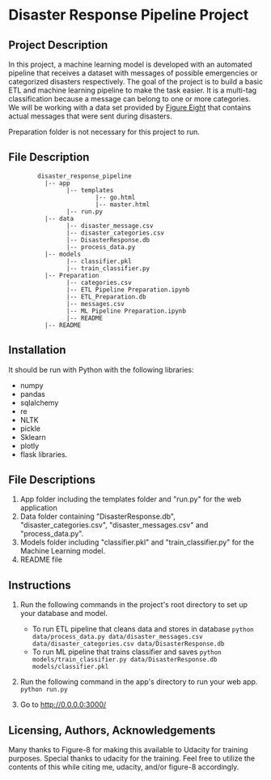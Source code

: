 # Disaster Response Pipeline Project

## Project Description
In this project, a machine learning model is developed with an automated pipeline that receives a dataset with messages of possible emergencies or categorized disasters respectively. The goal of the project is to build a basic ETL and machine learning pipeline to make the task easier. It is a multi-tag classification because a message can belong to one or more categories. We will be working with a data set provided by [Figure Eight](https://www.figure-eight.com/) that contains actual messages that were sent during disasters.

Preparation folder is not necessary for this project to run.

## File Description
~~~~~~~
        disaster_response_pipeline
          |-- app
                |-- templates
                        |-- go.html
                        |-- master.html
                |-- run.py
          |-- data
                |-- disaster_message.csv
                |-- disaster_categories.csv
                |-- DisasterResponse.db
                |-- process_data.py
          |-- models
                |-- classifier.pkl
                |-- train_classifier.py
          |-- Preparation
                |-- categories.csv
                |-- ETL Pipeline Preparation.ipynb
                |-- ETL_Preparation.db
                |-- messages.csv
                |-- ML Pipeline Preparation.ipynb
                |-- README
          |-- README
~~~~~~~
## Installation
It should be run with Python with the following libraries:
 - numpy 
 - pandas 
 - sqlalchemy
 - re
 - NLTK
 - pickle
 - Sklearn
 - plotly 
 - flask libraries.

## File Descriptions
1. App folder including the templates folder and "run.py" for the web application
2. Data folder containing "DisasterResponse.db", "disaster_categories.csv", "disaster_messages.csv" and "process_data.py".
3. Models folder including "classifier.pkl" and "train_classifier.py" for the Machine Learning model.
4. README file


## Instructions
1. Run the following commands in the project's root directory to set up your database and model.

    - To run ETL pipeline that cleans data and stores in database
        `python data/process_data.py data/disaster_messages.csv data/disaster_categories.csv data/DisasterResponse.db`
    - To run ML pipeline that trains classifier and saves
        `python models/train_classifier.py data/DisasterResponse.db models/classifier.pkl`

2. Run the following command in the app's directory to run your web app.
    `python run.py`

3. Go to http://0.0.0.0:3000/

## Licensing, Authors, Acknowledgements
Many thanks to Figure-8 for making this available to Udacity for training purposes. Special thanks to udacity for the training. Feel free to utilize the contents of this while citing me, udacity, and/or figure-8 accordingly.
